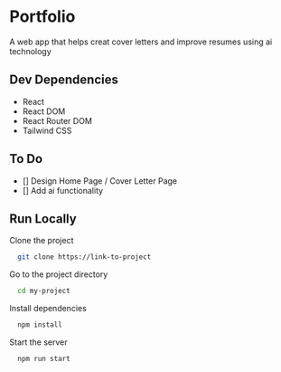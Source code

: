 # Portfolio

A web app that helps creat cover letters and improve resumes using ai technology



## Dev Dependencies
- React
- React DOM
- React Router DOM
- Tailwind CSS
## To Do
- []  Design Home Page / Cover Letter Page
- []  Add ai functionality

## Run Locally

Clone the project

```bash
  git clone https://link-to-project
```

Go to the project directory

```bash
  cd my-project
```

Install dependencies

```bash
  npm install
```

Start the server

```bash
  npm run start
``` 
